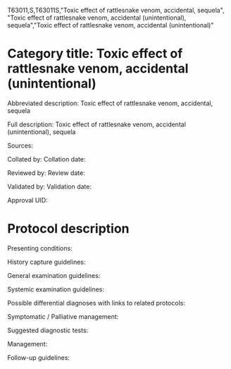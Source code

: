 T63011,S,T63011S,"Toxic effect of rattlesnake venom, accidental, sequela", "Toxic effect of rattlesnake venom, accidental (unintentional), sequela","Toxic effect of rattlesnake venom, accidental (unintentional)"
# Category title: Toxic effect of rattlesnake venom, accidental (unintentional)

Abbreviated description: Toxic effect of rattlesnake venom, accidental, sequela

Full description: Toxic effect of rattlesnake venom, accidental (unintentional), sequela

Sources:

Collated by:
Collation date:

Reviewed by:
Review date:

Validated by:
Validation date:

Approval UID:

# Protocol description

Presenting conditions:

History capture guidelines:

General examination guidelines:

Systemic examination guidelines:

Possible differential diagnoses with links to related protocols:

Symptomatic / Palliative management:

Suggested diagnostic tests:

Management:

Follow-up guidelines:
